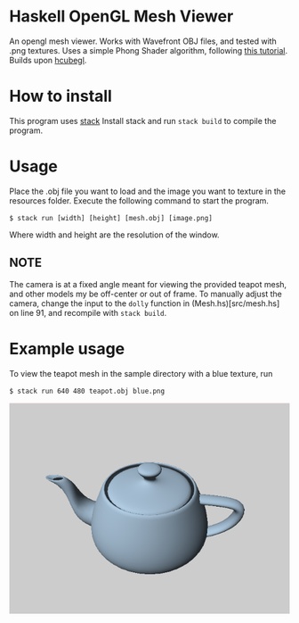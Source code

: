 # Haskell OpenGL Mesh Viewer
An opengl mesh viewer. Works with Wavefront OBJ files, 
and tested with .png textures. Uses a simple Phong Shader algorithm,
following [this tutorial](https://duriansoftware.com/joe/an-intro-to-modern-opengl.-chapter-4:-rendering-a-dynamic-3d-scene-with-phong-shading).
Builds upon [hcubegl](https://github.com/noodles623/hcubegl).

# How to install
This program uses [stack](https://github.com/commercialhaskell/stack)
Install stack and run `stack build` to compile the program.

# Usage
Place the .obj file you want to load and the image you want to texture in the
resources folder. Execute the following command to start the program.
```
$ stack run [width] [height] [mesh.obj] [image.png]
```
Where width and height are the resolution of the window. 

## NOTE
The camera is at a fixed angle meant for viewing the provided teapot mesh, and 
other models my be off-center or out of frame. To manually adjust the camera,
change the input to the `dolly` function in (Mesh.hs)[src/mesh.hs] on line 91,
and recompile with `stack build`.

# Example usage
To view the teapot mesh in the sample directory with a blue texture, run
```
$ stack run 640 480 teapot.obj blue.png
```
![Screenshot](resources/screenshot.png)
